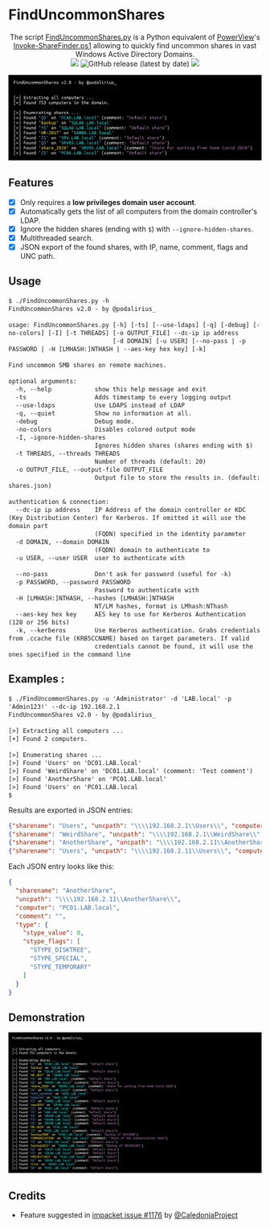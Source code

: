 # FindUncommonShares

<p align="center">
    The script <a href="https://github.com/p0dalirius/FindUncommonShares/blob/main/FindUncommonShares.py">FindUncommonShares.py</a> is a Python equivalent of <a href="https://github.com/darkoperator/Veil-PowerView/">PowerView</a>'s <a href="https://github.com/darkoperator/Veil-PowerView/blob/master/PowerView/functions/Invoke-ShareFinder.ps1">Invoke-ShareFinder.ps1</a> allowing to quickly find uncommon shares in vast Windows Active Directory Domains.
    <br>
    <img src="https://badges.pufler.dev/visits/p0dalirius/FindUncommonShares/"/>
    <img alt="GitHub release (latest by date)" src="https://img.shields.io/github/v/release/p0dalirius/FindUncommonShares">
    <a href="https://twitter.com/intent/follow?screen_name=podalirius_" title="Follow"><img src="https://img.shields.io/twitter/follow/podalirius_?label=Podalirius&style=social"></a>
    <br>
</p>


![](.github/banner.png)


## Features

 - [x] Only requires a **low privileges domain user account**.
 - [x] Automatically gets the list of all computers from the domain controller's LDAP.
 - [x] Ignore the hidden shares (ending with `$`) with `--ignore-hidden-shares`.
 - [x] Multithreaded search.
 - [x] JSON export of the found shares, with IP, name, comment, flags and UNC path.

## Usage

```              
$ ./FindUncommonShares.py -h
FindUncommonShares v2.0 - by @podalirius_

usage: FindUncommonShares.py [-h] [-ts] [--use-ldaps] [-q] [-debug] [-no-colors] [-I] [-t THREADS] [-o OUTPUT_FILE] --dc-ip ip address
                             [-d DOMAIN] [-u USER] [--no-pass | -p PASSWORD | -H [LMHASH:]NTHASH | --aes-key hex key] [-k]

Find uncommon SMB shares on remote machines.

optional arguments:
  -h, --help            show this help message and exit
  -ts                   Adds timestamp to every logging output
  --use-ldaps           Use LDAPS instead of LDAP
  -q, --quiet           Show no information at all.
  -debug                Debug mode.
  -no-colors            Disables colored output mode
  -I, -ignore-hidden-shares
                        Ignores hidden shares (shares ending with $)
  -t THREADS, --threads THREADS
                        Number of threads (default: 20)
  -o OUTPUT_FILE, --output-file OUTPUT_FILE
                        Output file to store the results in. (default: shares.json)

authentication & connection:
  --dc-ip ip address    IP Address of the domain controller or KDC (Key Distribution Center) for Kerberos. If omitted it will use the domain part
                        (FQDN) specified in the identity parameter
  -d DOMAIN, --domain DOMAIN
                        (FQDN) domain to authenticate to
  -u USER, --user USER  user to authenticate with

  --no-pass             Don't ask for password (useful for -k)
  -p PASSWORD, --password PASSWORD
                        Password to authenticate with
  -H [LMHASH:]NTHASH, --hashes [LMHASH:]NTHASH
                        NT/LM hashes, format is LMhash:NThash
  --aes-key hex key     AES key to use for Kerberos Authentication (128 or 256 bits)
  -k, --kerberos        Use Kerberos authentication. Grabs credentials from .ccache file (KRB5CCNAME) based on target parameters. If valid
                        credentials cannot be found, it will use the ones specified in the command line
```

## Examples :

```
$ ./FindUncommonShares.py -u 'Administrator' -d 'LAB.local' -p 'Admin123!' --dc-ip 192.168.2.1
FindUncommonShares v2.0 - by @podalirius_

[>] Extracting all computers ...
[+] Found 2 computers.

[>] Enumerating shares ...
[>] Found 'Users' on 'DC01.LAB.local'
[>] Found 'WeirdShare' on 'DC01.LAB.local' (comment: 'Test comment')
[>] Found 'AnotherShare' on 'PC01.LAB.local'
[>] Found 'Users' on 'PC01.LAB.local
$
```

Results are exported in JSON entries:

```json
{"sharename": "Users", "uncpath": "\\\\192.168.2.1\\Users\\", "computer": "DC01.LAB.local", "comment": "", "type": {"stype_value": 0, "stype_flags": ["STYPE_DISKTREE", "STYPE_SPECIAL", "STYPE_TEMPORARY"]}}
{"sharename": "WeirdShare", "uncpath": "\\\\192.168.2.1\\WeirdShare\\", "computer": "DC01.LAB.local", "comment": "Test comment", "type": {"stype_value": 0, "stype_flags": ["STYPE_DISKTREE", "STYPE_SPECIAL", "STYPE_TEMPORARY"]}}
{"sharename": "AnotherShare", "uncpath": "\\\\192.168.2.11\\AnotherShare\\", "computer": "PC01.LAB.local", "comment": "", "type": {"stype_value": 0, "stype_flags": ["STYPE_DISKTREE", "STYPE_SPECIAL", "STYPE_TEMPORARY"]}}
{"sharename": "Users", "uncpath": "\\\\192.168.2.11\\Users\\", "computer": "PC01.LAB.local", "comment": "", "type": {"stype_value": 0, "stype_flags": ["STYPE_DISKTREE", "STYPE_SPECIAL", "STYPE_TEMPORARY"]}}
```

Each JSON entry looks like this:

```json
{
  "sharename": "AnotherShare",
  "uncpath": "\\\\192.168.2.11\\AnotherShare\\",
  "computer": "PC01.LAB.local",
  "comment": "",
  "type": {
    "stype_value": 0,
    "stype_flags": [
      "STYPE_DISKTREE",
      "STYPE_SPECIAL",
      "STYPE_TEMPORARY"
    ]
  }
}
```

## Demonstration

![](./.github/example.png)

## Credits

 - Feature suggested in [impacket issue #1176](https://github.com/SecureAuthCorp/impacket/issues/1176) by [@CaledoniaProject](https://github.com/CaledoniaProject)
